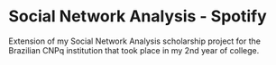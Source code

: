 # Social Network Analysis - Spotify
Extension of my Social Network Analysis scholarship project for the Brazilian CNPq institution that took place in my 2nd year of college.
